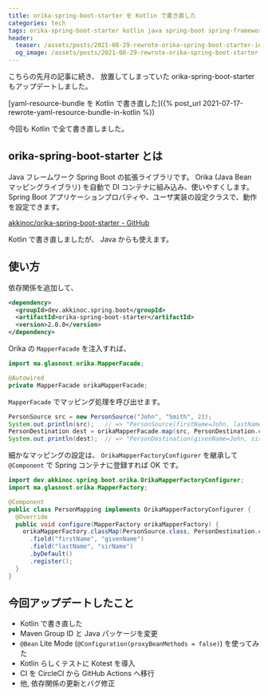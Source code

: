 ```yaml
---
title: orika-spring-boot-starter を Kotlin で書き直した
categories: tech
tags: orika-spring-boot-starter kotlin java spring-boot spring-framework orika maven kotest github-actions
header:
  teaser: /assets/posts/2021-08-29-rewrote-orika-spring-boot-starter-in-kotlin-1200x630.png
  og_image: /assets/posts/2021-08-29-rewrote-orika-spring-boot-starter-in-kotlin-1200x630.png
---
```


こちらの先月の記事に続き、
放置してしまっていた orika-spring-boot-starter もアップデートしました。

[yaml-resource-bundle を Kotlin で書き直した]({% post_url 2021-07-17-rewrote-yaml-resource-bundle-in-kotlin %})

今回も Kotlin で全て書き直しました。

<!--more-->

## orika-spring-boot-starter とは

Java フレームワーク Spring Boot の拡張ライブラリです。
Orika (Java Bean マッピングライブラリ) を自動で DI コンテナに組み込み、使いやすくします。
Spring Boot アプリケーションプロパティや、ユーザ実装の設定クラスで、動作を設定できます。

[akkinoc/orika-spring-boot-starter - GitHub](https://github.com/akkinoc/orika-spring-boot-starter)

Kotlin で書き直しましたが、 Java からも使えます。

## 使い方

依存関係を追加して、

```xml
<dependency>
  <groupId>dev.akkinoc.spring.boot</groupId>
  <artifactId>orika-spring-boot-starter</artifactId>
  <version>2.0.0</version>
</dependency>
```

Orika の `MapperFacade` を注入すれば、

```java
import ma.glasnost.orika.MapperFacade;
```

```java
@Autowired
private MapperFacade orikaMapperFacade;
```

`MapperFacade` でマッピング処理を呼び出せます。

```java
PersonSource src = new PersonSource("John", "Smith", 23);
System.out.println(src);   // => "PersonSource(firstName=John, lastName=Smith, age=23)"
PersonDestination dest = orikaMapperFacade.map(src, PersonDestination.class);
System.out.println(dest);  // => "PersonDestination(givenName=John, sirName=Smith, age=23)"
```

細かなマッピングの設定は、 `OrikaMapperFactoryConfigurer` を継承して
`@Component` で Spring コンテナに登録すれば OK です。

```java
import dev.akkinoc.spring.boot.orika.OrikaMapperFactoryConfigurer;
import ma.glasnost.orika.MapperFactory;

@Component
public class PersonMapping implements OrikaMapperFactoryConfigurer {
  @Override
  public void configure(MapperFactory orikaMapperFactory) {
    orikaMapperFactory.classMap(PersonSource.class, PersonDestination.class)
      .field("firstName", "givenName")
      .field("lastName", "sirName")
      .byDefault()
      .register();
  }
}
```

## 今回アップデートしたこと

* Kotlin で書き直した
* Maven Group ID と Java パッケージを変更
* `@Bean` Lite Mode (`@Configuration(proxyBeanMethods = false)`) を使ってみた
* Kotlin らしくテストに Kotest を導入
* CI を CircleCI から GitHub Actions へ移行
* 他, 依存関係の更新とバグ修正
